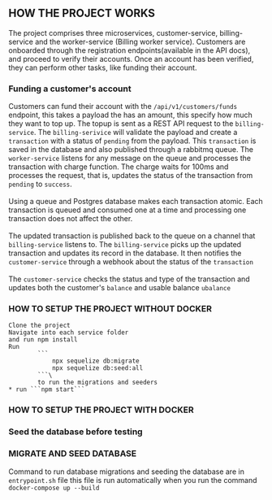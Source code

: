 ## HOW THE PROJECT WORKS
   The project comprises three microservices, customer-service, billing-service and the worker-service (Billing worker service).
   Customers are onboarded through the registration endpoints(available in the API docs), and proceed to verify their accounts.
   Once an account has been verified, they can perform other tasks, like funding their account.

   ### Funding a customer's account
   Customers can fund their account with the ```/api/v1/customers/funds``` endpoint, this takes a payload the has an amount, this specify how much
   they want to top up.
   The topup is sent as a REST API request to the ```billing-service```.
   The ```billing-serivice``` will validate the payload and create a ```transaction``` with a status of ```pending``` from the payload.
   This ```transaction``` is saved in the database and also published through a rabbitmq queue.
    The ```worker-service``` listens for any message on the queue and processes the transaction with charge function.
    The charge waits for 100ms and processes the request, that is, updates the status of the transaction from ```pending```
    to ```success```.\
    \
    Using a queue and Postgres database makes each transaction atomic.
    Each transaction is queued and consumed one at a time
    and processing one transaction does not affect the other.\
    \
    The updated transaction is published back to the queue on a channel that ```billing-service``` listens to.
    The ```billing-service``` picks up the updated transaction and updates its record in the database.
    It then notifies the ```customer-service``` through a webhook about the status of the ```transaction```\
    \
    The ```customer-service``` checks the status and type of the transaction and updates both the customer's ```balance``` and usable balance ```ubalance```
### HOW TO SETUP THE PROJECT WITHOUT DOCKER
    Clone the project
    Navigate into each service folder
    and run npm install
    Run
            ```
                npx sequelize db:migrate
                npx sequelize db:seed:all
            ```\
            to run the migrations and seeders
    * run ```npm start```
### HOW TO SETUP THE PROJECT WITH DOCKER
### Seed the database before testing

### MIGRATE AND SEED DATABASE
Command to run database migrations and seeding the database are in ```entrypoint.sh``` file
this file is run automatically when you run the command ```docker-compose up --build```
